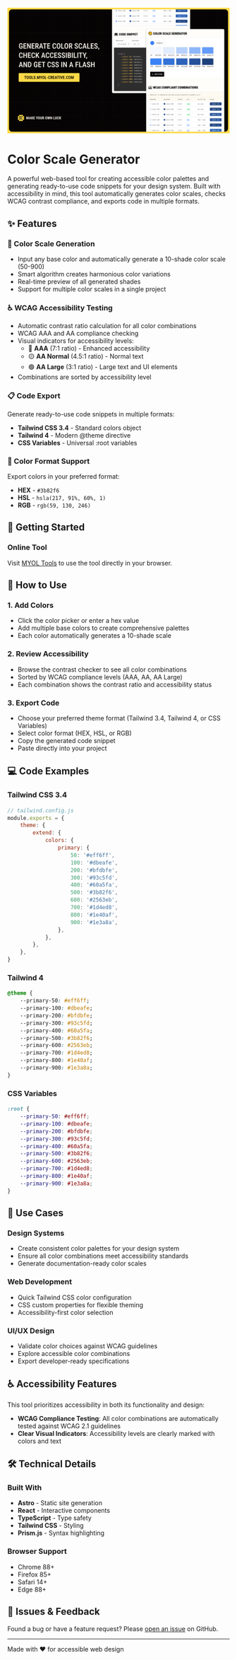 ![Color Scale Generator](public/og-image.png)

# Color Scale Generator

A powerful web-based tool for creating accessible color palettes and generating ready-to-use code snippets for your design system. Built with accessibility in mind, this tool automatically generates color scales, checks WCAG contrast compliance, and exports code in multiple formats.

## ✨ Features

### 🎨 Color Scale Generation

-   Input any base color and automatically generate a 10-shade color scale (50-900)
-   Smart algorithm creates harmonious color variations
-   Real-time preview of all generated shades
-   Support for multiple color scales in a single project

### ♿ WCAG Accessibility Testing

-   Automatic contrast ratio calculation for all color combinations
-   WCAG AAA and AA compliance checking
-   Visual indicators for accessibility levels:
    -   🔵 **AAA** (7:1 ratio) - Enhanced accessibility
    -   🟡 **AA Normal** (4.5:1 ratio) - Normal text
    -   🟢 **AA Large** (3:1 ratio) - Large text and UI elements
-   Combinations are sorted by accessibility level

### 📋 Code Export

Generate ready-to-use code snippets in multiple formats:

-   **Tailwind CSS 3.4** - Standard colors object
-   **Tailwind 4** - Modern @theme directive
-   **CSS Variables** - Universal :root variables

### 🎯 Color Format Support

Export colors in your preferred format:

-   **HEX** - `#3b82f6`
-   **HSL** - `hsla(217, 91%, 60%, 1)`
-   **RGB** - `rgb(59, 130, 246)`

## 🚀 Getting Started

### Online Tool

Visit [MYOL Tools](https://tools.myol-creative.com/) to use the tool directly in your browser.

## 📖 How to Use

### 1. Add Colors

-   Click the color picker or enter a hex value
-   Add multiple base colors to create comprehensive palettes
-   Each color automatically generates a 10-shade scale

### 2. Review Accessibility

-   Browse the contrast checker to see all color combinations
-   Sorted by WCAG compliance levels (AAA, AA, AA Large)
-   Each combination shows the contrast ratio and accessibility status

### 3. Export Code

-   Choose your preferred theme format (Tailwind 3.4, Tailwind 4, or CSS Variables)
-   Select color format (HEX, HSL, or RGB)
-   Copy the generated code snippet
-   Paste directly into your project

## 💻 Code Examples

### Tailwind CSS 3.4

```javascript
// tailwind.config.js
module.exports = {
	theme: {
		extend: {
			colors: {
				primary: {
					50: '#eff6ff',
					100: '#dbeafe',
					200: '#bfdbfe',
					300: '#93c5fd',
					400: '#60a5fa',
					500: '#3b82f6',
					600: '#2563eb',
					700: '#1d4ed8',
					800: '#1e40af',
					900: '#1e3a8a',
				},
			},
		},
	},
}
```

### Tailwind 4

```css
@theme {
	--primary-50: #eff6ff;
	--primary-100: #dbeafe;
	--primary-200: #bfdbfe;
	--primary-300: #93c5fd;
	--primary-400: #60a5fa;
	--primary-500: #3b82f6;
	--primary-600: #2563eb;
	--primary-700: #1d4ed8;
	--primary-800: #1e40af;
	--primary-900: #1e3a8a;
}
```

### CSS Variables

```css
:root {
	--primary-50: #eff6ff;
	--primary-100: #dbeafe;
	--primary-200: #bfdbfe;
	--primary-300: #93c5fd;
	--primary-400: #60a5fa;
	--primary-500: #3b82f6;
	--primary-600: #2563eb;
	--primary-700: #1d4ed8;
	--primary-800: #1e40af;
	--primary-900: #1e3a8a;
}
```

## 🎯 Use Cases

### Design Systems

-   Create consistent color palettes for your design system
-   Ensure all color combinations meet accessibility standards
-   Generate documentation-ready color scales

### Web Development

-   Quick Tailwind CSS color configuration
-   CSS custom properties for flexible theming
-   Accessibility-first color selection

### UI/UX Design

-   Validate color choices against WCAG guidelines
-   Explore accessible color combinations
-   Export developer-ready specifications

## ♿ Accessibility Features

This tool prioritizes accessibility in both its functionality and design:

-   **WCAG Compliance Testing**: All color combinations are automatically tested against WCAG 2.1 guidelines
-   **Clear Visual Indicators**: Accessibility levels are clearly marked with colors and text

## 🛠 Technical Details

### Built With

-   **Astro** - Static site generation
-   **React** - Interactive components
-   **TypeScript** - Type safety
-   **Tailwind CSS** - Styling
-   **Prism.js** - Syntax highlighting

### Browser Support

-   Chrome 88+
-   Firefox 85+
-   Safari 14+
-   Edge 88+

## 🐛 Issues & Feedback

Found a bug or have a feature request? Please [open an issue](https://github.com/Samalmohanna1/designer-utils/issues) on GitHub.

---

Made with ❤️ for accessible web design
